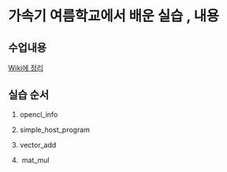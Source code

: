 # 가속기 여름학교에서 배운 실습 , 내용 

## 수업내용

[Wiki에 정리](https://github.com/mjaysonnn/Accelerator/wiki)

## 실습 순서
1.  opencl_info

2.  simple_host_program

3.  vector_add

4.  mat_mul
